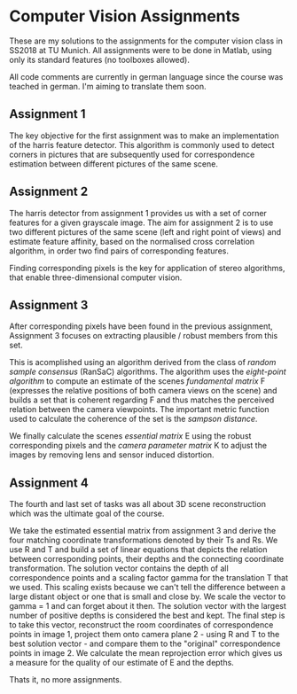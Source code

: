 # Computer Vision Assignments

These are my solutions to the assignments for the computer vision class in SS2018 at TU Munich. All assignments were to be done in Matlab, using only its standard features (no toolboxes allowed).

All code comments are currently in german language since the course was teached in german. I'm aiming to translate them soon.

## Assignment 1
The key objective for the first assignment was to make an implementation of the harris feature detector. This algorithm is commonly used to detect corners in pictures that are subsequently used for correspondence estimation between different pictures of the same scene.

## Assignment 2
The harris detector from assignment 1 provides us with a set of corner features for a given grayscale image. The aim for assignment 2 is to use two different pictures of the same scene (left and right point of views) and estimate feature affinity, based on the normalised cross correlation algorithm, in order two find pairs of corresponding features.

Finding corresponding pixels is the key for application of stereo algorithms, that enable three-dimensional computer vision.

## Assignment 3
After corresponding pixels have been found in the previous assignment, Assignment 3 focuses on extracting plausible / robust members from this set.

This is acomplished using an algorithm derived from the class of *random sample consensus* (RanSaC) algorithms. The algorithm uses the *eight-point algorithm* to compute an estimate of the scenes *fundamental matrix* F (expresses the relative positions of both camera views on the scene) and builds a set that is coherent regarding F and thus matches the perceived relation between the camera viewpoints. The important metric function used to calculate the coherence of the set is the *sampson distance*.

We finally calculate the scenes *essential matrix* E using the robust corresponding pixels and the *camera parameter matrix* K to adjust the images by removing lens and sensor induced distortion.

## Assignment 4
The fourth and last set of tasks was all about 3D scene reconstruction which was the ultimate goal of the course.

We take the estimated essential matrix from assignment 3 and derive the four matching coordinate transformations denoted by their Ts and Rs. We use R and T and build a set of linear equations that depicts the relation between corresponding points, their depths and the connecting coordinate transformation. The solution vector contains the depth of all correspondence points and a scaling factor gamma for the translation T that we used. This scaling exists because we can't tell the difference between a large distant object or one that is small and close by. We scale the vector to gamma = 1 and can forget about it then. The solution vector with the largest number of positive depths is considered the best and kept. The final step is to take this vector, reconstruct the room coordinates of correspondence points in image 1, project them onto camera plane 2 - using R and T to the best solution vector - and compare them to the "original" correspondence points in image 2. We calculate the mean reprojection error which gives us a measure for the quality of our estimate of E and the depths.

Thats it, no more assignments.
